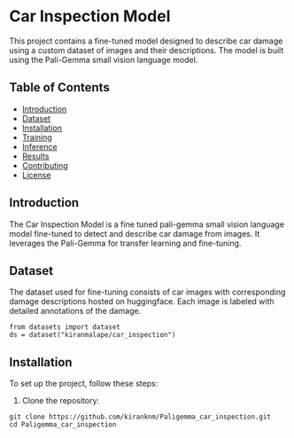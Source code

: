 # Car Inspection Model

This project contains a fine-tuned model designed to describe car damage using a custom dataset of images and their descriptions. The model is built using the Pali-Gemma small vision language model.

## Table of Contents
- [Introduction](#introduction)
- [Dataset](#dataset)
- [Installation](#installation)
- [Training](#training)
- [Inference](#inference)
- [Results](#results)
- [Contributing](#contributing)
- [License](#license)

## Introduction

The Car Inspection Model is a fine tuned pali-gemma small vision language model fine-tuned to detect and describe car damage from images. It leverages the Pali-Gemma for transfer learning and fine-tuning.

## Dataset

The dataset used for fine-tuning consists of car images with corresponding damage descriptions hosted on huggingface. Each image is labeled with detailed annotations of the damage.
```
from datasets import dataset
ds = dataset("kiranmalape/car_inspection")
```
## Installation

To set up the project, follow these steps:

1. Clone the repository:
```
git clone https://github.com/kiranknm/Paligemma_car_inspection.git
cd Paligemma_car_inspection
```
